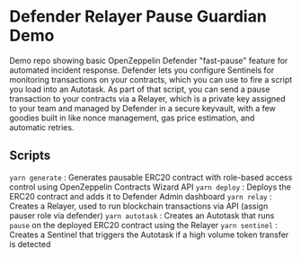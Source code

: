 # Defender Relayer Pause Guardian Demo

Demo repo showing basic OpenZeppelin Defender "fast-pause" feature for automated incident response. Defender lets you configure Sentinels for monitoring transactions on your contracts, which you can use to fire a script you load into an Autotask. As part of that script, you can send a pause transaction to your contracts via a Relayer, which is a private key assigned to your team and managed by Defender in a secure keyvault, with a few goodies built in like nonce management, gas price estimation, and automatic retries.

## Scripts

`yarn generate` : Generates pausable ERC20 contract with role-based access control using OpenZeppelin Contracts Wizard API
`yarn deploy` : Deploys the ERC20 contract and adds it to Defender Admin dashboard
`yarn relay` : Creates a Relayer, used to run blockchain transactions via API
(assign pauser role via defender)
`yarn autotask` : Creates an Autotask that runs `pause` on the deployed ERC20 contract using the Relayer
`yarn sentinel` : Creates a Sentinel that triggers the Autotask if a high volume token transfer is detected
